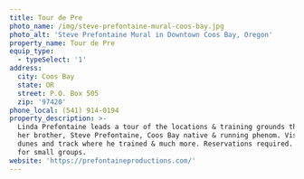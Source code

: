 ```yaml
---
title: Tour de Pre
photo_name: /img/steve-prefontaine-mural-coos-bay.jpg
photo_alt: 'Steve Prefontaine Mural in Downtown Coos Bay, Oregon'
property_name: Tour de Pre
equip_type:
  - typeSelect: '1'
address:
  city: Coos Bay
  state: OR
  street: P.O. Box 505
  zip: '97420'
phone_local: (541) 914-0194
property_description: >-
  Linda Prefontaine leads a tour of the locations & training grounds that shaped
  her brother, Steve Prefontaine, Coos Bay native & running phenom. Visit the
  dunes and track where he trained & much more. Reservations required. Tailored
  for small groups.
website: 'https://prefontaineproductions.com/'
---
```


